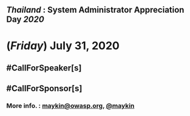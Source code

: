 ## ***Thailand*** : System Administrator Appreciation Day ***2020***
# **(*Friday*) July 31, 2020**

## #CallForSpeaker[s]
## #CallForSponsor[s]

### More info. : <maykin@owasp.org>, [@maykin](https://line.me/R/ti/p/%40missconf)